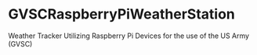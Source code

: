 # GVSCRaspberryPiWeatherStation
Weather Tracker Utilizing Raspberry Pi Devices for the use of the US Army (GVSC)
